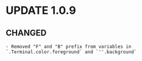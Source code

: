 # UPDATE 1.0.9

## CHANGED
	- Removed "F" and "B" prefix from variables in `.Terminal.color.foreground` and `''.background`